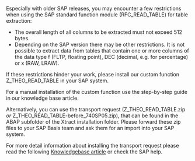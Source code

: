 Especially with older SAP releases, you may encounter a few restrictions when using the SAP standard function module (RFC_READ_TABLE) for table extraction:

- The overall length of all columns to be extracted must not exceed 512 bytes.
- Depending on the SAP version there may be other restrictions. 
  It is not possible to extract data from tables that contain one or more columns of the data type f (FLTP, floating point), DEC (decimal, e.g. for percentage) or x (RAW, LRAW).

If these restrictions hinder your work, please install our custom function Z_THEO_READ_TABLE in your SAP system.

For a manual installation of the custom function use the step-by-step guide in our knowledge base article. 

Alternatively, you can use the transport request (Z_THEO_READ_TABLE.zip *or* Z_THEO_READ_TABLE-before_740SP05.zip), that can be found in the ABAP subfolder of the Xtract installation folder.
Please forward these zip files to your SAP Basis team and ask them for an import into your SAP system.

For more detail information about installing the transport request please read the following [Knowledgebase article](https://kb.theobald-software.com/sap/how-to-import-an-sap-transport-request-with-the-transport-management-system-stms?fromSearch=true) or check the SAP help.

 
